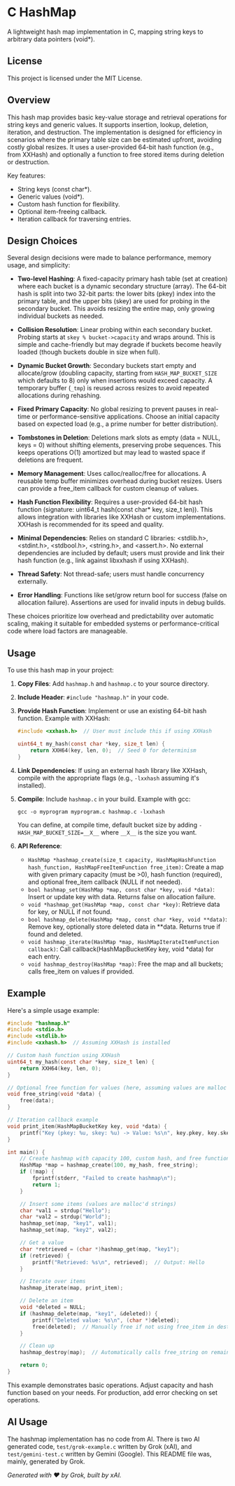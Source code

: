 # C HashMap

A lightweight hash map implementation in C, mapping string keys to arbitrary data pointers (void*).

## License

This project is licensed under the MIT License.

## Overview

This hash map provides basic key-value storage and retrieval operations for string keys and generic values. It supports insertion, lookup, deletion, iteration, and destruction. The implementation is designed for efficiency in scenarios where the primary table size can be estimated upfront, avoiding costly global resizes. It uses a user-provided 64-bit hash function (e.g., from XXHash) and optionally a function to free stored items during deletion or destruction.

Key features:

- String keys (const char*).
- Generic values (void*).
- Custom hash function for flexibility.
- Optional item-freeing callback.
- Iteration callback for traversing entries.

## Design Choices

Several design decisions were made to balance performance, memory usage, and simplicity:

- **Two-level Hashing**: A fixed-capacity primary hash table (set at creation) where each bucket is a dynamic secondary structure (array). The 64-bit hash is split into two 32-bit parts: the lower bits (pkey) index into the primary table, and the upper bits (skey) are used for probing in the secondary bucket. This avoids resizing the entire map, only growing individual buckets as needed.
  
- **Collision Resolution**: Linear probing within each secondary bucket. Probing starts at `skey % bucket->capacity` and wraps around. This is simple and cache-friendly but may degrade if buckets become heavily loaded (though buckets double in size when full).

- **Dynamic Bucket Growth**: Secondary buckets start empty and allocate/grow (doubling capacity, starting from `HASH_MAP_BUCKET_SIZE` which defaults to 8) only when insertions would exceed capacity. A temporary buffer (`_tmp`) is reused across resizes to avoid repeated allocations during rehashing.

- **Fixed Primary Capacity**: No global resizing to prevent pauses in real-time or performance-sensitive applications. Choose an initial capacity based on expected load (e.g., a prime number for better distribution).

- **Tombstones in Deletion**: Deletions mark slots as empty (data = NULL, keys = 0) without shifting elements, preserving probe sequences. This keeps operations O(1) amortized but may lead to wasted space if deletions are frequent.

- **Memory Management**: Uses calloc/realloc/free for allocations. A reusable temp buffer minimizes overhead during bucket resizes. Users can provide a free_item callback for custom cleanup of values.

- **Hash Function Flexibility**: Requires a user-provided 64-bit hash function (signature: uint64_t hash(const char* key, size_t len)). This allows integration with libraries like XXHash or custom implementations. XXHash is recommended for its speed and quality.

- **Minimal Dependencies**: Relies on standard C libraries: <stdlib.h>, <stdint.h>, <stdbool.h>, <string.h>, and <assert.h>. No external dependencies are included by default; users must provide and link their hash function (e.g., link against libxxhash if using XXHash).

- **Thread Safety**: Not thread-safe; users must handle concurrency externally.

- **Error Handling**: Functions like set/grow return bool for success (false on allocation failure). Assertions are used for invalid inputs in debug builds.

These choices prioritize low overhead and predictability over automatic scaling, making it suitable for embedded systems or performance-critical code where load factors are manageable.

## Usage

To use this hash map in your project:

1. **Copy Files**: Add `hashmap.h` and `hashmap.c` to your source directory.

2. **Include Header**: `#include "hashmap.h"` in your code.

3. **Provide Hash Function**: Implement or use an existing 64-bit hash function. Example with XXHash:

   ```c
   #include <xxhash.h>  // User must include this if using XXHash

   uint64_t my_hash(const char *key, size_t len) {
       return XXH64(key, len, 0);  // Seed 0 for determinism
   }
   ```

4. **Link Dependencies**: If using an external hash library like XXHash, compile with the appropriate flags (e.g., `-lxxhash` assuming it's installed).

5. **Compile**: Include `hashmap.c` in your build. Example with gcc:

   ```
   gcc -o myprogram myprogram.c hashmap.c -lxxhash
   ```

   You can define, at compile time, default bucket size by adding `-HASH_MAP_BUCKET_SIZE=__X__` where `__X__` is the size you want.

6. **API Reference**:
   - `HashMap *hashmap_create(size_t capacity, HashMapHashFunction hash_function, HashMapFreeItemFunction free_item)`: Create a map with given primary capacity (must be >0), hash function (required), and optional free_item callback (NULL if not needed).
   - `bool hashmap_set(HashMap *map, const char *key, void *data)`: Insert or update key with data. Returns false on allocation failure.
   - `void *hashmap_get(HashMap *map, const char *key)`: Retrieve data for key, or NULL if not found.
   - `bool hashmap_delete(HashMap *map, const char *key, void **data)`: Remove key, optionally store deleted data in **data. Returns true if found and deleted.
   - `void hashmap_iterate(HashMap *map, HashMapIterateItemFunction callback)`: Call callback(HashMapBucketKey key, void *data) for each entry.
   - `void hashmap_destroy(HashMap *map)`: Free the map and all buckets; calls free_item on values if provided.

## Example

Here's a simple usage example:

```c
#include "hashmap.h"
#include <stdio.h>
#include <stdlib.h>
#include <xxhash.h>  // Assuming XXHash is installed

// Custom hash function using XXHash
uint64_t my_hash(const char *key, size_t len) {
    return XXH64(key, len, 0);
}

// Optional free function for values (here, assuming values are malloc'd strings)
void free_string(void *data) {
    free(data);
}

// Iteration callback example
void print_item(HashMapBucketKey key, void *data) {
    printf("Key (pkey: %u, skey: %u) -> Value: %s\n", key.pkey, key.skey, (char *)data);
}

int main() {
    // Create hashmap with capacity 100, custom hash, and free function
    HashMap *map = hashmap_create(100, my_hash, free_string);
    if (!map) {
        fprintf(stderr, "Failed to create hashmap\n");
        return 1;
    }

    // Insert some items (values are malloc'd strings)
    char *val1 = strdup("Hello");
    char *val2 = strdup("World");
    hashmap_set(map, "key1", val1);
    hashmap_set(map, "key2", val2);

    // Get a value
    char *retrieved = (char *)hashmap_get(map, "key1");
    if (retrieved) {
        printf("Retrieved: %s\n", retrieved);  // Output: Hello
    }

    // Iterate over items
    hashmap_iterate(map, print_item);

    // Delete an item
    void *deleted = NULL;
    if (hashmap_delete(map, "key1", &deleted)) {
        printf("Deleted value: %s\n", (char *)deleted);
        free(deleted);  // Manually free if not using free_item in destroy
    }

    // Clean up
    hashmap_destroy(map);  // Automatically calls free_string on remaining items

    return 0;
}
```

This example demonstrates basic operations. Adjust capacity and hash function based on your needs. For production, add error checking on set operations.

## AI Usage

The hashmap implementation has no code from AI. There is two AI generated code, `test/grok-example.c` written by Grok (xAI), and `test/gemini-test.c` written by Gemini (Google).
This README file was, mainly, generated by Grok.

*Generated with ❤️ by Grok, built by xAI.*
